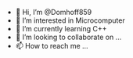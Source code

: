 - 👋 Hi, I’m @Domhoff859
- 👀 I’m interested in Microcomputer
- 🌱 I’m currently learning C++
- 💞️ I’m looking to collaborate on ...
- 📫 How to reach me ...

<!---
Domhoff859/Domhoff859 is a ✨ special ✨ repository because its `README.md` (this file) appears on your GitHub profile.
You can click the Preview link to take a look at your changes.
--->

